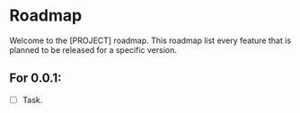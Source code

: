 # Roadmap

Welcome to the [PROJECT] roadmap. This roadmap list every feature that is planned to be released for a specific version.

## For 0.0.1:

- [ ] Task.
